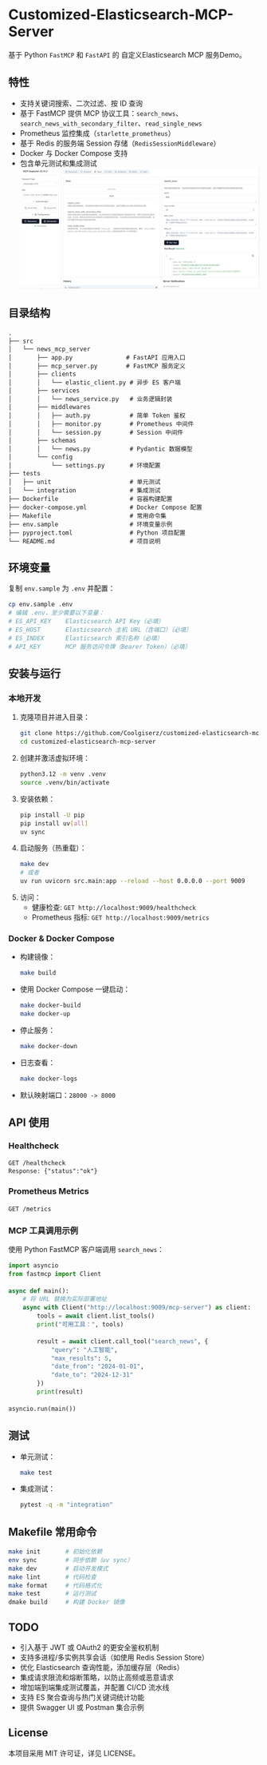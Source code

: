 # Customized-Elasticsearch-MCP-Server

基于 Python `FastMCP` 和 `FastAPI` 的 自定义Elasticsearch MCP 服务Demo。

## 特性
- 支持关键词搜索、二次过滤、按 ID 查询
- 基于 FastMCP 提供 MCP 协议工具：`search_news`、`search_news_with_secondary_filter`、`read_single_news`
- Prometheus 监控集成（`starlette_prometheus`）
- 基于 Redis 的服务端 Session 存储（`RedisSessionMiddleware`）
- Docker 与 Docker Compose 支持
- 包含单元测试和集成测试
![](images/mcp-server.png)

## 目录结构

```
.
├── src
│   └── news_mcp_server
│       ├── app.py               # FastAPI 应用入口
│       ├── mcp_server.py        # FastMCP 服务定义
│       ├── clients
│       │   └── elastic_client.py # 异步 ES 客户端
│       ├── services
│       │   └── news_service.py   # 业务逻辑封装
│       ├── middlewares
│       │   ├── auth.py           # 简单 Token 鉴权
│       │   ├── monitor.py        # Prometheus 中间件
│       │   └── session.py        # Session 中间件
│       ├── schemas
│       │   └── news.py           # Pydantic 数据模型
│       └── config
│           └── settings.py       # 环境配置
├── tests
│   ├── unit                      # 单元测试
│   └── integration               # 集成测试
├── Dockerfile                    # 容器构建配置
├── docker-compose.yml            # Docker Compose 配置
├── Makefile                      # 常用命令集
├── env.sample                    # 环境变量示例
├── pyproject.toml                # Python 项目配置
└── README.md                     # 项目说明
```

## 环境变量

复制 `env.sample` 为 `.env` 并配置：

```bash
cp env.sample .env
# 编辑 .env，至少需要以下变量：
# ES_API_KEY    Elasticsearch API Key（必填）
# ES_HOST       Elasticsearch 主机 URL（含端口）（必填）
# ES_INDEX      Elasticsearch 索引名称（必填）
# API_KEY       MCP 服务访问令牌（Bearer Token）（必填）
``` 


## 安装与运行

### 本地开发

1. 克隆项目并进入目录：
   ```bash
   git clone https://github.com/Coolgiserz/customized-elasticsearch-mcp-server
   cd customized-elasticsearch-mcp-server
   ```
2. 创建并激活虚拟环境：
   ```bash
   python3.12 -m venv .venv
   source .venv/bin/activate
   ```
3. 安装依赖：
   ```bash
   pip install -U pip
   pip install uv[all]
   uv sync
   ```
4. 启动服务（热重载）：
   ```bash
   make dev
   # 或者
   uv run uvicorn src.main:app --reload --host 0.0.0.0 --port 9009
   ```
5. 访问：
   - 健康检查: `GET http://localhost:9009/healthcheck`
   - Prometheus 指标: `GET http://localhost:9009/metrics`

### Docker & Docker Compose

- 构建镜像：
  ```bash
  make build
  ```
- 使用 Docker Compose 一键启动：
  ```bash
  make docker-build
  make docker-up
  ```
- 停止服务：
  ```bash
  make docker-down
  ```
- 日志查看：
  ```bash
  make docker-logs
  ```
- 默认映射端口：`28000 -> 8000`

## API 使用

### Healthcheck

```
GET /healthcheck
Response: {"status":"ok"}
```

### Prometheus Metrics

```
GET /metrics
```

### MCP 工具调用示例

使用 Python FastMCP 客户端调用 `search_news`：

```python
import asyncio
from fastmcp import Client

async def main():
    # 将 URL 替换为实际部署地址
    async with Client("http://localhost:9009/mcp-server") as client:
        tools = await client.list_tools()
        print("可用工具：", tools)

        result = await client.call_tool("search_news", {
            "query": "人工智能",
            "max_results": 5,
            "date_from": "2024-01-01",
            "date_to": "2024-12-31"
        })
        print(result)

asyncio.run(main())
```

## 测试

- 单元测试：
  ```bash
  make test
  ```
- 集成测试：
  ```bash
  pytest -q -m "integration"
  ```

## Makefile 常用命令

```bash
make init       # 初始化依赖
env sync        # 同步依赖（uv sync）
make dev        # 启动开发模式
make lint       # 代码检查
make format     # 代码格式化
make test       # 运行测试
dmake build     # 构建 Docker 镜像
``` 

## TODO
- 引入基于 JWT 或 OAuth2 的更安全鉴权机制
- 支持多进程/多实例共享会话（如使用 Redis Session Store）
- 优化 Elasticsearch 查询性能，添加缓存层（Redis）
- 集成请求限流和熔断策略，以防止高频或恶意请求
- 增加端到端集成测试覆盖，并配置 CI/CD 流水线
- 支持 ES 聚合查询与热门关键词统计功能
- 提供 Swagger UI 或 Postman 集合示例

## License

本项目采用 MIT 许可证，详见 LICENSE。
